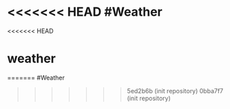 <<<<<<< HEAD
#Weather
=======
<<<<<<< HEAD
# weather
=======
#Weather
>>>>>>> 5ed2b6b (init repository)
>>>>>>> 0bba7f7 (init repository)
